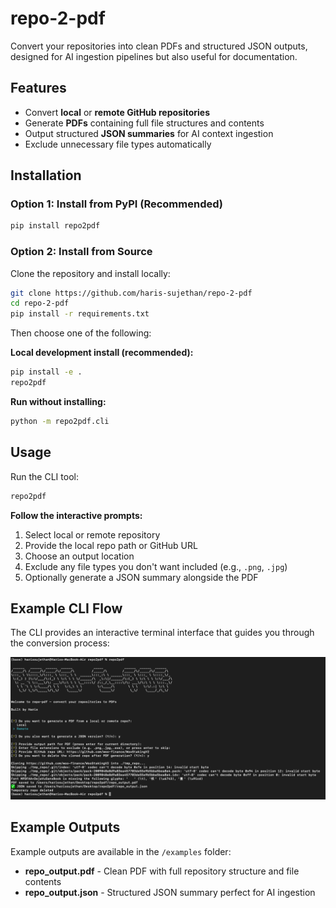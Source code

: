 # repo-2-pdf

Convert your repositories into clean PDFs and structured JSON outputs, designed for AI ingestion pipelines but also useful for documentation.

## Features

- Convert **local** or **remote GitHub repositories**
- Generate **PDFs** containing full file structures and contents
- Output structured **JSON summaries** for AI context ingestion
- Exclude unnecessary file types automatically

## Installation

### Option 1: Install from PyPI (Recommended)

```bash
pip install repo2pdf
```

### Option 2: Install from Source

Clone the repository and install locally:

```bash
git clone https://github.com/haris-sujethan/repo-2-pdf
cd repo-2-pdf
pip install -r requirements.txt
```

Then choose one of the following:

**Local development install (recommended):**

```bash
pip install -e .
repo2pdf
```

**Run without installing:**

```bash
python -m repo2pdf.cli
```

## Usage

Run the CLI tool:

```bash
repo2pdf
```

**Follow the interactive prompts:**

1. Select local or remote repository
2. Provide the local repo path or GitHub URL
3. Choose an output location
4. Exclude any file types you don't want included (e.g., `.png`, `.jpg`)
5. Optionally generate a JSON summary alongside the PDF

## Example CLI Flow

The CLI provides an interactive terminal interface that guides you through the conversion process:

<img src="repo2pdf/docs/images/example-CLI.png" alt="Example CLI Interface" width="800"/>

## Example Outputs

Example outputs are available in the `/examples` folder:

- **repo_output.pdf** - Clean PDF with full repository structure and file contents
- **repo_output.json** - Structured JSON summary perfect for AI ingestion
